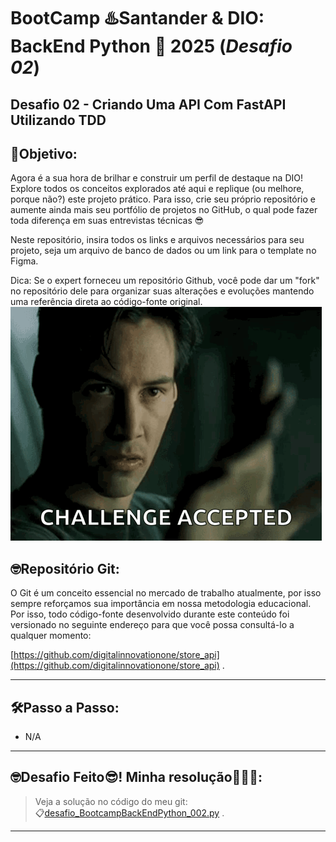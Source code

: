 # BootCamp ♨️Santander & DIO: BackEnd Python 🐍 2025 (*Desafio 02*)
## Desafio 02 - Criando Uma API Com FastAPI Utilizando TDD  
  
## 🎯Objetivo:
Agora é a sua hora de brilhar e construir um perfil de destaque na DIO! Explore todos os conceitos explorados até aqui e replique (ou melhore, porque não?) este projeto prático. Para isso, crie seu próprio repositório e aumente ainda mais seu portfólio de projetos no GitHub, o qual pode fazer toda diferença em suas entrevistas técnicas 😎
 
Neste repositório, insira todos os links e arquivos necessários para seu projeto, seja um arquivo de banco de dados ou um link para o template no Figma.
 
Dica: Se o expert forneceu um repositório Github, você pode dar um "fork" no repositório dele para organizar suas alterações e evoluções mantendo uma referência direta ao código-fonte original.  
  ![img_DesafioAceito.png](./imgs/img_DesafioAceito.png)  

## 🤓Repositório Git:
O Git é um conceito essencial no mercado de trabalho atualmente, por isso sempre reforçamos sua importância em nossa metodologia educacional. Por isso, todo código-fonte desenvolvido durante este conteúdo foi versionado no seguinte endereço para que você possa consultá-lo a qualquer momento:
 
[https://github.com/digitalinnovationone/store_api](https://github.com/digitalinnovationone/store_api)
.  

---

## 🛠️Passo a Passo:

- N/A

---

## 🤓Desafio Feito😎! Minha resolução🎉🎉🎉:

> Veja a solução no código do meu git:  
> 📋[desafio_BootcampBackEndPython_002.py](https://github.com/Roberto-Pfaltzgraff/estudos_DIO-labs/blob/main/DIO/Santander/2025_06_BackEndPython/desafio_BootcampBackEndPython_002.py)  .

---
